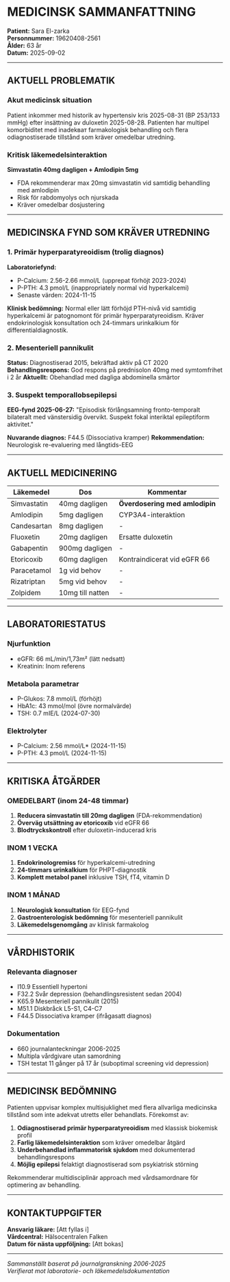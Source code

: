 # MEDICINSK SAMMANFATTNING

**Patient:** Sara El-zarka  
**Personnummer:** 19620408-2561  
**Ålder:** 63 år  
**Datum:** 2025-09-02

---

## AKTUELL PROBLEMATIK

### Akut medicinsk situation
Patient inkommer med historik av hypertensiv kris 2025-08-31 (BP 253/133 mmHg) efter insättning av duloxetin 2025-08-28. Patienten har multipel komorbiditet med inadekват farmakologisk behandling och flera odiagnostiserade tillstånd som kräver omedelbar utredning.

### Kritisk läkemedelsinteraktion
**Simvastatin 40mg dagligen + Amlodipin 5mg**
- FDA rekommenderar max 20mg simvastatin vid samtidig behandling med amlodipin
- Risk för rabdomyolys och njurskada
- Kräver omedelbar dosjustering

---

## MEDICINSKA FYND SOM KRÄVER UTREDNING

### 1. Primär hyperparatyreoidism (trolig diagnos)
**Laboratoriefynd:**
- P-Calcium: 2.56-2.66 mmol/L (upprepat förhöjt 2023-2024)
- P-PTH: 4.3 pmol/L (inappropriately normal vid hyperkalcemi)
- Senaste värden: 2024-11-15

**Klinisk bedömning:**
Normal eller lätt förhöjd PTH-nivå vid samtidig hyperkalcemi är patognomont för primär hyperparatyreoidism. Kräver endokrinologisk konsultation och 24-timmars urinkalkium för differentialdiagnostik.

### 2. Mesenteriell pannikulit
**Status:** Diagnostiserad 2015, bekräftad aktiv på CT 2020
**Behandlingsrespons:** God respons på prednisolon 40mg med symtomfrihet i 2 år
**Aktuellt:** Obehandlad med dagliga abdominella smärtor

### 3. Suspekt temporallobsepilepsi
**EEG-fynd 2025-06-27:**
"Episodisk förlångsamning fronto-temporalt bilateralt med vänstersidig övervikt. Suspekt fokal interiktal epileptiform aktivitet."

**Nuvarande diagnos:** F44.5 (Dissociativa kramper)
**Rekommendation:** Neurologisk re-evaluering med långtids-EEG

---

## AKTUELL MEDICINERING

| Läkemedel | Dos | Kommentar |
|-----------|-----|-----------|
| Simvastatin | 40mg dagligen | **Överdosering med amlodipin** |
| Amlodipin | 5mg dagligen | CYP3A4-interaktion |
| Candesartan | 8mg dagligen | - |
| Fluoxetin | 20mg dagligen | Ersatte duloxetin |
| Gabapentin | 900mg dagligen | - |
| Etoricoxib | 60mg dagligen | Kontraindicerat vid eGFR 66 |
| Paracetamol | 1g vid behov | - |
| Rizatriptan | 5mg vid behov | - |
| Zolpidem | 10mg till natten | - |

---

## LABORATORIESTATUS

### Njurfunktion
- eGFR: 66 mL/min/1,73m² (lätt nedsatt)
- Kreatinin: Inom referens

### Metabola parametrar
- P-Glukos: 7.8 mmol/L (förhöjt)
- HbA1c: 43 mmol/mol (övre normalvärde)
- TSH: 0.7 mIE/L (2024-07-30)

### Elektrolyter
- P-Calcium: 2.56 mmol/L* (2024-11-15)
- P-PTH: 4.3 pmol/L (2024-11-15)

---

## KRITISKA ÅTGÄRDER

### OMEDELBART (inom 24-48 timmar)
1. **Reducera simvastatin till 20mg dagligen** (FDA-rekommendation)
2. **Överväg utsättning av etoricoxib** vid eGFR 66
3. **Blodtryckskontroll** efter duloxetin-inducerad kris

### INOM 1 VECKA
1. **Endokrinologremiss** för hyperkalcemi-utredning
2. **24-timmars urinkalkium** för PHPT-diagnostik
3. **Komplett metabol panel** inklusive TSH, fT4, vitamin D

### INOM 1 MÅNAD
1. **Neurologisk konsultation** för EEG-fynd
2. **Gastroenterologisk bedömning** för mesenteriell pannikulit
3. **Läkemedelsgenomgång** av klinisk farmakolog

---

## VÅRDHISTORIK

### Relevanta diagnoser
- I10.9 Essentiell hypertoni
- F32.2 Svår depression (behandlingsresistent sedan 2004)
- K65.9 Mesenteriell pannikulit (2015)
- M51.1 Diskbråck L5-S1, C4-C7
- F44.5 Dissociativa kramper (ifrågasatt diagnos)

### Dokumentation
- 660 journalanteckningar 2006-2025
- Multipla vårdgivare utan samordning
- TSH testat 11 gånger på 17 år (suboptimal screening vid depression)

---

## MEDICINSK BEDÖMNING

Patienten uppvisar komplex multisjuklighet med flera allvarliga medicinska tillstånd som inte adekvat utretts eller behandlats. Förekomst av:

1. **Odiagnostiserad primär hyperparatyreoidism** med klassisk biokemisk profil
2. **Farlig läkemedelsinteraktion** som kräver omedelbar åtgärd
3. **Underbehandlad inflammatorisk sjukdom** med dokumenterad behandlingsrespons
4. **Möjlig epilepsi** felaktigt diagnostiserad som psykiatrisk störning

Rekommenderar multidisciplinär approach med vårdsamordnare för optimering av behandling.

---

## KONTAKTUPPGIFTER

**Ansvarig läkare:** [Att fyllas i]  
**Vårdcentral:** Hälsocentralen Falken  
**Datum för nästa uppföljning:** [Att bokas]

---

*Sammanställt baserat på journalgranskning 2006-2025*  
*Verifierat mot laboratorie- och läkemedelsdokumentation*